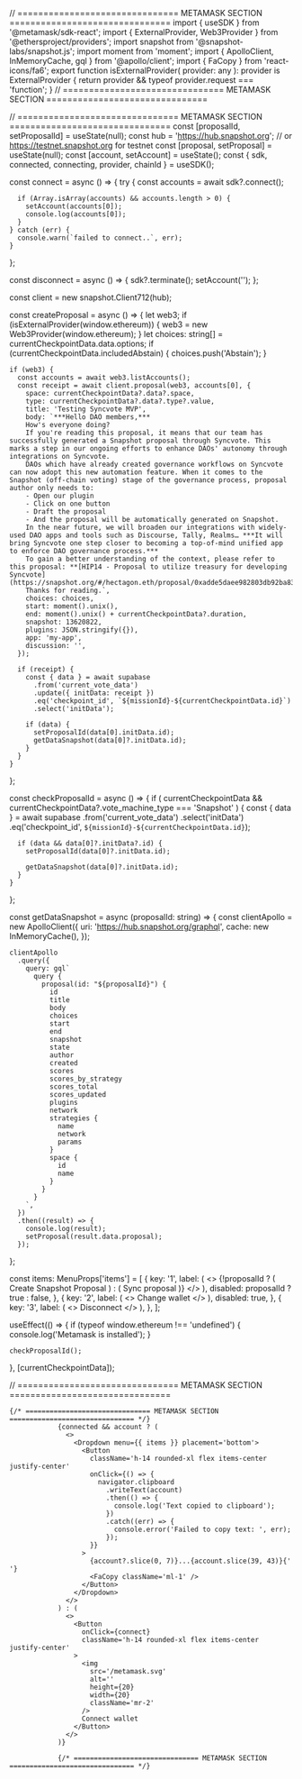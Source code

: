 // =============================== METAMASK SECTION ===============================
import { useSDK } from '@metamask/sdk-react';
import { ExternalProvider, Web3Provider } from '@ethersproject/providers';
import snapshot from '@snapshot-labs/snapshot.js';
import moment from 'moment';
import { ApolloClient, InMemoryCache, gql } from '@apollo/client';
import { FaCopy } from 'react-icons/fa6';
export function isExternalProvider(
provider: any
): provider is ExternalProvider {
return provider && typeof provider.request === 'function';
}
// =============================== METAMASK SECTION ===============================


// =============================== METAMASK SECTION ===============================
  const [proposalId, setProposalId] = useState(null);
  const hub = 'https://hub.snapshot.org'; // or https://testnet.snapshot.org for testnet
  const [proposal, setProposal] = useState<any>(null);
  const [account, setAccount] = useState<any>();
  const { sdk, connected, connecting, provider, chainId } = useSDK();

  const connect = async () => {
    try {
      const accounts = await sdk?.connect();

      if (Array.isArray(accounts) && accounts.length > 0) {
        setAccount(accounts[0]);
        console.log(accounts[0]);
      }
    } catch (err) {
      console.warn(`failed to connect..`, err);
    }
  };

  const disconnect = async () => {
    sdk?.terminate();
    setAccount('');
  };

  const client = new snapshot.Client712(hub);

  const createProposal = async () => {
    let web3;
    if (isExternalProvider(window.ethereum)) {
      web3 = new Web3Provider(window.ethereum);
    }
    let choices: string[] = currentCheckpointData.data.options;
    if (currentCheckpointData.includedAbstain) {
      choices.push('Abstain');
    }

    if (web3) {
      const accounts = await web3.listAccounts();
      const receipt = await client.proposal(web3, accounts[0], {
        space: currentCheckpointData?.data?.space,
        type: currentCheckpointData?.data?.type?.value,
        title: 'Testing Syncvote MVP',
        body: `***Hello DAO members,***
        How's everyone doing?
        If you're reading this proposal, it means that our team has successfully generated a Snapshot proposal through Syncvote. This marks a step in our ongoing efforts to enhance DAOs' autonomy through integrations on Syncvote.
        DAOs which have already created governance workflows on Syncvote can now adopt this new automation feature. When it comes to the Snapshot (off-chain voting) stage of the governance process, proposal author only needs to:
        - Open our plugin
        - Click on one button
        - Draft the proposal
        - And the proposal will be automatically generated on Snapshot.
        In the near future, we will broaden our integrations with widely-used DAO apps and tools such as Discourse, Tally, Realms… ***It will bring Syncvote one step closer to becoming a top-of-mind unified app to enforce DAO governance process.***
        To gain a better understanding of the context, please refer to this proposal: **[HIP14 - Proposal to utilize treasury for developing Syncvote](https://snapshot.org/#/hectagon.eth/proposal/0xadde5daee982803db92ba838ba3fefe5bc6b935baf44aef9643f010be5bbc7f3).**
        Thanks for reading.`,
        choices: choices,
        start: moment().unix(),
        end: moment().unix() + currentCheckpointData?.duration,
        snapshot: 13620822,
        plugins: JSON.stringify({}),
        app: 'my-app',
        discussion: '',
      });

      if (receipt) {
        const { data } = await supabase
          .from('current_vote_data')
          .update({ initData: receipt })
          .eq('checkpoint_id', `${missionId}-${currentCheckpointData.id}`)
          .select('initData');

        if (data) {
          setProposalId(data[0].initData.id);
          getDataSnapshot(data[0]?.initData.id);
        }
      }
    }
  };

  const checkProposalId = async () => {
    if (
      currentCheckpointData &&
      currentCheckpointData?.vote_machine_type === 'Snapshot'
    ) {
      const { data } = await supabase
        .from('current_vote_data')
        .select('initData')
        .eq('checkpoint_id', `${missionId}-${currentCheckpointData.id}`);

      if (data && data[0]?.initData?.id) {
        setProposalId(data[0]?.initData.id);

        getDataSnapshot(data[0]?.initData.id);
      }
    }
  };

  const getDataSnapshot = async (proposalId: string) => {
    const clientApollo = new ApolloClient({
      uri: 'https://hub.snapshot.org/graphql',
      cache: new InMemoryCache(),
    });

    clientApollo
      .query({
        query: gql`
          query {
            proposal(id: "${proposalId}") {
              id
              title
              body
              choices
              start
              end
              snapshot
              state
              author
              created
              scores
              scores_by_strategy
              scores_total
              scores_updated
              plugins
              network
              strategies {
                name
                network
                params
              }
              space {
                id
                name
              }
            }
          }
        `,
      })
      .then((result) => {
        console.log(result);
        setProposal(result.data.proposal);
      });
  };

  const items: MenuProps['items'] = [
    {
      key: '1',
      label: (
        <>
          {!proposalId ? (
            <a onClick={createProposal} className='rounded-xl w-full'>
              Create Snapshot Proposal
            </a>
          ) : (
            <a className='rounded-xl w-full'>Sync proposal</a>
          )}
        </>
      ),
      disabled: proposalId ? true : false,
    },
    {
      key: '2',
      label: (
        <>
          <a className='rounded-xl w-full'>Change wallet</a>
        </>
      ),
      disabled: true,
    },
    {
      key: '3',
      label: (
        <>
          <a onClick={disconnect} className='rounded-xl w-full'>
            Disconnect
          </a>
        </>
      ),
    },
  ];

  useEffect(() => {
    if (typeof window.ethereum !== 'undefined') {
      console.log('Metamask is installed');
    }

    checkProposalId();
  }, [currentCheckpointData]);

  // =============================== METAMASK SECTION ===============================

    {/* =============================== METAMASK SECTION =============================== */}
                {connected && account ? (
                  <>
                    <Dropdown menu={{ items }} placement='bottom'>
                      <Button
                        className='h-14 rounded-xl flex items-center justify-center'
                        onClick={() => {
                          navigator.clipboard
                            .writeText(account)
                            .then(() => {
                              console.log('Text copied to clipboard');
                            })
                            .catch((err) => {
                              console.error('Failed to copy text: ', err);
                            });
                        }}
                      >
                        {account?.slice(0, 7)}...{account.slice(39, 43)}{' '}
                        <FaCopy className='ml-1' />
                      </Button>
                    </Dropdown>
                  </>
                ) : (
                  <>
                    <Button
                      onClick={connect}
                      className='h-14 rounded-xl flex items-center justify-center'
                    >
                      <img
                        src='/metamask.svg'
                        alt=''
                        height={20}
                        width={20}
                        className='mr-2'
                      />
                      Connect wallet
                    </Button>
                  </>
                )}

                {/* =============================== METAMASK SECTION =============================== */}
